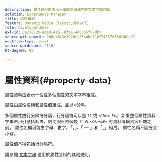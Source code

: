 ```yaml
---
description: 屬性資料由表示一個或多個屬性的文本字串組成。
solution: Experience Manager
title: 屬性資料
feature: Dynamic Media Classic,SDK/API
role: Developer,User
exl-id: 86278720-ece0-4e67-8fb1-443355f878b7
source-git-commit: 206e4643e3926cb85b4be2189743578f88180be7
workflow-type: tm+mt
source-wordcount: '110'
ht-degree: 0%

---
```


# 屬性資料{#property-data}

屬性資料由表示一個或多個屬性的文本字串組成。

屬性由屬性名稱和屬性值組成，並以=分隔。

多個屬性由行分隔符分隔，行分隔符可以是 `??` 或 `<CR><LF>`。 如果整個屬性資料字串未用引號括起來，則伺服器將替換 `??` 與 `<CR><LF>` 將資料傳輸到客戶端之前。 屬性名稱可能由字母、數字、「。」、「 — 」和「_」組成。 屬性名稱不區分大小寫。

屬性值不得包括行分隔符。

請參閱 [文本字串](../../../../../../is-api/image-catalog/image-serving-api-ref/c-image-catalog-reference/c-overview/c-common-data-types/r-text-string.md#reference-ae0a9e181b0e40c6bcdb43af7f481d63) 適用於屬性資料的其他規則。
